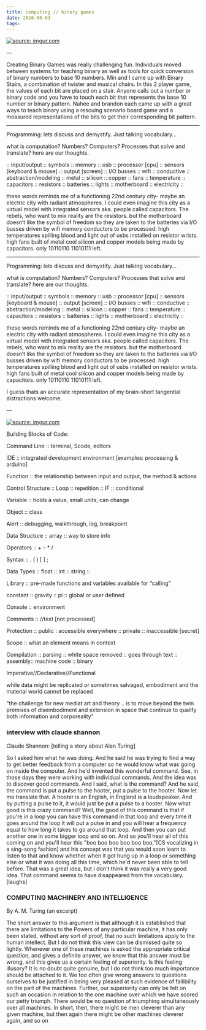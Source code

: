 ```yaml
---
title: computing // binary games
date: 2016-06-03
tags:
---
```


<a href="http://imgur.com/YUp3xFH"><img src="http://i.imgur.com/YUp3xFH.jpg" title="source: imgur.com" /></a>

&mdash; 

Creating Binary Games was really challenging fun.  Individuals moved between systems for teaching binary as well as tools for quick conversion of binary numbers to base 10 numbers.  Min and I came up with Binary Stairs, a combination of twister and musical chairs.  In this 2 player game, the values of each bit are placed on a stair.  Anyone calls out a number or binary code and you have to touch each bit that represents the base 10 number or binary pattern. Nahee and brandon each came up with a great ways to teach binary using a rescuing scenario board game and a measured representations of the bits to get their corresponding bit pattern.

********
Programming: lets discuss and demystify.  Just talking vocabulary…

what is computation? Numbers? Computers? Processes that solve and translate? here are our thoughts.

:: input/output :: symbols :: memory :: usb :: processor [cpu] :: sensors [keyboard & mouse] :: output [screen] :: I/O busses :: wifi :: conductive :: abstraction/modeling :: metal :: silicon :: copper :: fans :: temperature :: capacitors :: resistors :: batteries :: lights :: motherboard :: electricity ::

these words reminds me of a functioning 22nd century city- maybe an electric city with radiant atmospheres.  I could even imagine this city as a virtual model with integrated sensors aka. people called capacitors.  The rebels, who want to mix reality are the resistors.  but the motherboard doesn’t like the symbol of freedom so they are taken to the batteries via I/O busses driven by wifi memory conductors to be processed.  high temperatures spilling blood and light out of usbs installed on resistor wrists.   high fans built of metal cool silicon and copper models being made by capacitors.  only 10110110 11010111 left.
********


Programming: lets discuss and demystify.  Just talking vocabulary…

what is computation? Numbers? Computers? Processes that solve and translate? here are our thoughts.

:: input/output :: symbols :: memory :: usb :: processor [cpu] :: sensors [keyboard & mouse] :: output [screen] :: I/O busses :: wifi :: conductive :: abstraction/modeling :: metal :: silicon :: copper :: fans :: temperature :: capacitors :: resistors :: batteries :: lights :: motherboard :: electricity ::

these words reminds me of a functioning 22nd century city- maybe an electric city with radiant atmospheres.  I could even imagine this city as a virtual model with integrated sensors aka. people called capacitors.  The rebels, who want to mix reality are the resistors.  but the motherboard doesn’t like the symbol of freedom so they are taken to the batteries via I/O busses driven by wifi memory conductors to be processed.  high temperatures spilling blood and light out of usbs installed on resistor wrists.   high fans built of metal cool silicon and copper models being made by capacitors.  only 10110110 11010111 left.

I guess thats an accurate representation of my brain-short tangential distractions welcome.

&mdash; 

<a href="http://imgur.com/sJPpPlx"><img src="http://i.imgur.com/sJPpPlx.jpg?1" title="source: imgur.com" /></a>

Building Blocks of Code:

Command Line :: terminal, Scode, editors

IDE :: integrated development environment [examples: processing & arduino]

Function :: the relationship between input and output, the method & actions

Control Structure :: Loop :: repetition :: IF :: conditional

Variable :: holds a value, small units, can change

Object :: class

Alert :: debugging, walkthrough, log, breakpoint

Data Structure :: array :: way to store info

Operators :: +  –  *   /

Syntax :: . ( ) [ ] ;

Data Types :: float :: int :: string ::

Library :: pre-made functions and variables available for “calling”

constant :: gravity :: pi :: global or user defined

Console :: environment

Comments :: //text [not processed]

Protection :: public : accessible everywhere :: private :: inaccessible [secret]

Scope :: what an element means in context

Compilation :: parsing :: white space removed :: goes through text :: assembly:: machine code :: binary

Imperative//Declarative//Functional































while data might be replicated or sometimes salvaged, embodiment and the material world cannot be replaced

"the challenge for new mediat art and theory .. is to move beyond the twin premises of disembodiment and extension in space that continue to qualify both information and corporeality"


### interview with claude shannon

Claude Shannon: 
[telling a story about Alan Turing]

So I asked him what he was doing.
And he said he was trying to find a way to get better feedback from a computer so he would know what was going on inside the computer.
And he'd invented this wonderful command.
See, in those days they were working with individual commands.
And the idea was to discover good commands.
And I said, what is the command? And he said, the command is put a pulse to the hooter, put a pulse to the hooter.
Now let me translate that.
A hooter is an English, in England is a loudspeaker.
And by putting a pulse to it, it would just be put a pulse to a hooter.
Now what good is this crazy command?
Well, the good of this command is that if you're in a loop you can have this command in that loop
and every time it goes around the loop it will put a pulse in and you will hear a frequency equal to
how long it takes to go around that loop. And then you can put another one in some bigger loop and so on.
And so you'll hear all of this coming on and you'll hear this "boo boo boo boo boo boo,"[CS vocalizing in a sing-song fashion]
and his concept was that you would soon learn to listen to that and know whether when it got hung up in a loop or something else or what
it was doing all this time, which he'd never been able to tell before.
That was a great idea, but I don't think it was really a very good idea.
That command seems to have disappeared from the vocabulary. [laughs]


### COMPUTING MACHINERY AND INTELLIGENCE
        
By A. M. Turing (an excerpt)
    
The short answer to this argument is that although it is established that there are
limitations to the Powers of any particular machine, it has only been stated, without
any sort of proof, that no such limitations apply to the human intellect. But I do not
think this view can be dismissed quite so lightly. Whenever one of these machines
is asked the appropriate critical question, and gives a definite answer, we know that
this answer must be wrong, and this gives us a certain feeling of superiority. Is this
feeling illusory? It is no doubt quite genuine, but I do not think too much
importance should be attached to it. We too often give wrong answers to questions
ourselves to be justified in being very pleased at such evidence of fallibility on the
part of the machines. Further, our superiority can only be felt on such an occasion
in relation to the one machine over which we have scored our petty triumph. There
would be no question of triumphing simultaneously over all machines. In short,
then, there might be men cleverer than any given machine, but then again there
might be other machines cleverer again, and so on

